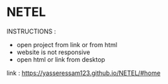# NETEL

INSTRUCTIONS :
- open project from link or from html 
- website is not responsive 
- open html or link from desktop 


link : https://yasseressam123.github.io/NETEL/#home
